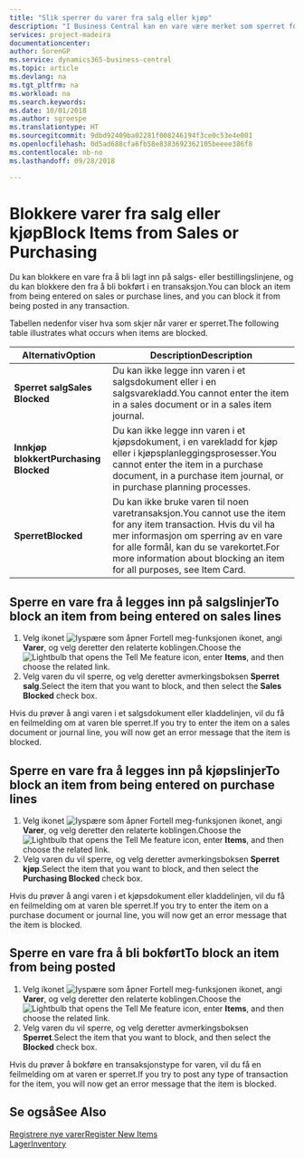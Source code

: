 ```yaml
---
title: "Slik sperrer du varer fra salg eller kjøp"
description: "I Business Central kan en vare være merket som sperret for salg, sperret for kjøp eller sperret for alt."
services: project-madeira
documentationcenter: 
author: SorenGP
ms.service: dynamics365-business-central
ms.topic: article
ms.devlang: na
ms.tgt_pltfrm: na
ms.workload: na
ms.search.keywords: 
ms.date: 10/01/2018
ms.author: sgroespe
ms.translationtype: HT
ms.sourcegitcommit: 9dbd92409ba02281f008246194f3ce0c53e4e001
ms.openlocfilehash: 0d5ad688cfa6fb58e8383692362105beeee386f8
ms.contentlocale: nb-no
ms.lasthandoff: 09/28/2018

---
```

# <a name="block-items-from-sales-or-purchasing"></a><span data-ttu-id="af134-103">Blokkere varer fra salg eller kjøp</span><span class="sxs-lookup"><span data-stu-id="af134-103">Block Items from Sales or Purchasing</span></span>
<span data-ttu-id="af134-104">Du kan blokkere en vare fra å bli lagt inn på salgs- eller bestillingslinjene, og du kan blokkere den fra å bli bokført i en transaksjon.</span><span class="sxs-lookup"><span data-stu-id="af134-104">You can block an item from being entered on sales or purchase lines, and you can block it from being posted in any transaction.</span></span>  

<span data-ttu-id="af134-105">Tabellen nedenfor viser hva som skjer når varer er sperret.</span><span class="sxs-lookup"><span data-stu-id="af134-105">The following table illustrates what occurs when items are blocked.</span></span>  

|<span data-ttu-id="af134-106">Alternativ</span><span class="sxs-lookup"><span data-stu-id="af134-106">Option</span></span>|<span data-ttu-id="af134-107">Description</span><span class="sxs-lookup"><span data-stu-id="af134-107">Description</span></span>|  
|--------------------|------------|  
|<span data-ttu-id="af134-108">**Sperret salg**</span><span class="sxs-lookup"><span data-stu-id="af134-108">**Sales Blocked**</span></span>|<span data-ttu-id="af134-109">Du kan ikke legge inn varen i et salgsdokument eller i en salgsvarekladd.</span><span class="sxs-lookup"><span data-stu-id="af134-109">You cannot enter the item in a sales document or in a sales item journal.</span></span>|  
|<span data-ttu-id="af134-110">**Innkjøp blokkert**</span><span class="sxs-lookup"><span data-stu-id="af134-110">**Purchasing Blocked**</span></span>|<span data-ttu-id="af134-111">Du kan ikke legge inn varen i et kjøpsdokument, i en varekladd for kjøp eller i kjøpsplanleggingsprosesser.</span><span class="sxs-lookup"><span data-stu-id="af134-111">You cannot enter the item in a purchase document, in a purchase item journal, or in purchase planning processes.</span></span>|  
|<span data-ttu-id="af134-112">**Sperret**</span><span class="sxs-lookup"><span data-stu-id="af134-112">**Blocked**</span></span>|<span data-ttu-id="af134-113">Du kan ikke bruke varen til noen varetransaksjon.</span><span class="sxs-lookup"><span data-stu-id="af134-113">You cannot use the item for any item transaction.</span></span> <span data-ttu-id="af134-114">Hvis du vil ha mer informasjon om sperring av en vare for alle formål, kan du se varekortet.</span><span class="sxs-lookup"><span data-stu-id="af134-114">For more information about blocking an item for all purposes, see Item Card.</span></span>|  

## <a name="to-block-an-item-from-being-entered-on-sales-lines"></a><span data-ttu-id="af134-115">Sperre en vare fra å legges inn på salgslinjer</span><span class="sxs-lookup"><span data-stu-id="af134-115">To block an item from being entered on sales lines</span></span>  

1.  <span data-ttu-id="af134-116">Velg ikonet ![lyspære som åpner Fortell meg-funksjonen](media/ui-search/search_small.png "Fortell hva du vil gjøre") ikonet, angi **Varer**, og velg deretter den relaterte koblingen.</span><span class="sxs-lookup"><span data-stu-id="af134-116">Choose the ![Lightbulb that opens the Tell Me feature](media/ui-search/search_small.png "Tell me what you want to do") icon, enter **Items**, and then choose the related link.</span></span>  
2.  <span data-ttu-id="af134-117">Velg varen du vil sperre, og velg deretter avmerkingsboksen **Sperret salg**.</span><span class="sxs-lookup"><span data-stu-id="af134-117">Select the item that you want to block, and then select the **Sales Blocked** check box.</span></span>  

<span data-ttu-id="af134-118">Hvis du prøver å angi varen i et salgsdokument eller kladdelinjen, vil du få en feilmelding om at varen ble sperret.</span><span class="sxs-lookup"><span data-stu-id="af134-118">If you try to enter the item on a sales document or journal line, you will now get an error message that the item is blocked.</span></span>

## <a name="to-block-an-item-from-being-entered-on-purchase-lines"></a><span data-ttu-id="af134-119">Sperre en vare fra å legges inn på kjøpslinjer</span><span class="sxs-lookup"><span data-stu-id="af134-119">To block an item from being entered on purchase lines</span></span>  

1.  <span data-ttu-id="af134-120">Velg ikonet ![lyspære som åpner Fortell meg-funksjonen](media/ui-search/search_small.png "Fortell hva du vil gjøre") ikonet, angi **Varer**, og velg deretter den relaterte koblingen.</span><span class="sxs-lookup"><span data-stu-id="af134-120">Choose the ![Lightbulb that opens the Tell Me feature](media/ui-search/search_small.png "Tell me what you want to do") icon, enter **Items**, and then choose the related link.</span></span>  
2.  <span data-ttu-id="af134-121">Velg varen du vil sperre, og velg deretter avmerkingsboksen **Sperret kjøp**.</span><span class="sxs-lookup"><span data-stu-id="af134-121">Select the item that you want to block, and then select the **Purchasing Blocked** check box.</span></span>  

<span data-ttu-id="af134-122">Hvis du prøver å angi varen i et kjøpsdokument eller kladdelinjen, vil du få en feilmelding om at varen ble sperret.</span><span class="sxs-lookup"><span data-stu-id="af134-122">If you try to enter the item on a purchase document or journal line, you will now get an error message that the item is blocked.</span></span>

## <a name="to-block-an-item-from-being-posted"></a><span data-ttu-id="af134-123">Sperre en vare fra å bli bokført</span><span class="sxs-lookup"><span data-stu-id="af134-123">To block an item from being posted</span></span>
1. <span data-ttu-id="af134-124">Velg ikonet ![lyspære som åpner Fortell meg-funksjonen](media/ui-search/search_small.png "Fortell hva du vil gjøre") ikonet, angi **Varer**, og velg deretter den relaterte koblingen.</span><span class="sxs-lookup"><span data-stu-id="af134-124">Choose the ![Lightbulb that opens the Tell Me feature](media/ui-search/search_small.png "Tell me what you want to do") icon, enter **Items**, and then choose the related link.</span></span>
2. <span data-ttu-id="af134-125">Velg varen du vil sperre, og velg deretter avmerkingsboksen **Sperret**.</span><span class="sxs-lookup"><span data-stu-id="af134-125">Select the item that you want to block, and then select the **Blocked** check box.</span></span>

<span data-ttu-id="af134-126">Hvis du prøver å bokføre en transaksjonstype for varen, vil du få en feilmelding om at varen er sperret.</span><span class="sxs-lookup"><span data-stu-id="af134-126">If you try to post any type of transaction for the item, you will now get an error message that the item is blocked.</span></span>

## <a name="see-also"></a><span data-ttu-id="af134-127">Se også</span><span class="sxs-lookup"><span data-stu-id="af134-127">See Also</span></span>  
[<span data-ttu-id="af134-128">Registrere nye varer</span><span class="sxs-lookup"><span data-stu-id="af134-128">Register New Items</span></span>](inventory-how-register-new-items.md)  
[<span data-ttu-id="af134-129">Lager</span><span class="sxs-lookup"><span data-stu-id="af134-129">Inventory</span></span>](inventory-manage-inventory.md)  

